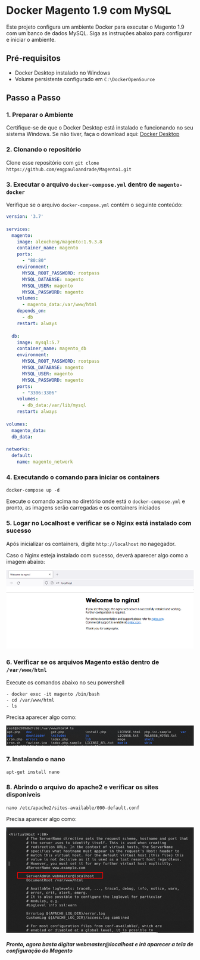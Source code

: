 # Docker Magento 1.9 com MySQL

Este projeto configura um ambiente Docker para executar o Magento 1.9 com um banco de dados MySQL. Siga as instruções abaixo para configurar e iniciar o ambiente.

## Pré-requisitos

- Docker Desktop instalado no Windows
- Volume persistente configurado em `C:\DockerOpenSource`

## Passo a Passo

### 1. Preparar o Ambiente

Certifique-se de que o Docker Desktop está instalado e funcionando no seu sistema Windows.
Se não tiver, faça o download aqui: [Docker Desktop](https://www.docker.com/products/docker-desktop/)

### 2. Clonando o repositório

Clone esse repositório com `git clone https://github.com/engpauloandrade/Magento1.git`

### 3. Executar o arquivo `docker-compose.yml` dentro de `magento-docker`

Verifique se o arquivo `docker-compose.yml` contém o seguinte conteúdo:

```yaml
version: '3.7'

services:
  magento:
    image: alexcheng/magento:1.9.3.8
    container_name: magento
    ports:
      - "80:80"
    environment:
      MYSQL_ROOT_PASSWORD: rootpass
      MYSQL_DATABASE: magento
      MYSQL_USER: magento
      MYSQL_PASSWORD: magento
    volumes:
      - magento_data:/var/www/html
    depends_on:
      - db
    restart: always

  db:
    image: mysql:5.7
    container_name: magento_db
    environment:
      MYSQL_ROOT_PASSWORD: rootpass
      MYSQL_DATABASE: magento
      MYSQL_USER: magento
      MYSQL_PASSWORD: magento
    ports:
      - "3306:3306"
    volumes:
      - db_data:/var/lib/mysql
    restart: always

volumes:
  magento_data:
  db_data:

networks:
  default:
    name: magento_network
```

### 4. Executando o comando para iniciar os containers

```
docker-compose up -d
```

Execute o comando acima no diretório onde está o `docker-compose.yml` e pronto, as imagens serão carregadas e os containers
iniciados

### 5. Logar no Localhost e verificar se o Nginx está instalado com sucesso

Após inicializar os containers, digite `http://localhost` no nagegador.

Caso o Nginx esteja instalado com sucesso, deverá aparecer algo como a imagem abaixo:

![Welcome to nginx!](image.png)


### 6. Verificar se os arquivos Magento estão dentro de `/var/www/html`

Execute os comandos abaixo no seu powershell

```
- docker exec -it magento /bin/bash
- cd /var/www/html
- ls
```

Precisa aparecer algo como:

![Arquivos do Magento](image-1.png)


### 7. Instalando o nano

```
apt-get install nano
```

### 8. Abrindo o arquivo do apache2 e verificar os sites disponíveis

```
nano /etc/apache2/sites-available/000-default.conf
```

Precisa aparecer algo como:

![Sites disponíveis](image-2.png)


##### Pronto, agora basta digitar webmaster@localhost e irá aparecer a tela de configuração do Magento
